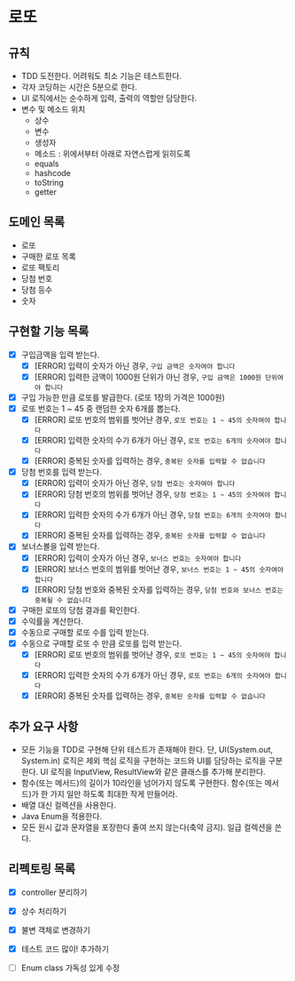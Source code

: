 # 로또

## 규칙

- TDD 도전한다. 어려워도 최소 기능은 테스트한다.
- 각자 코딩하는 시간은 5분으로 한다.
- UI 로직에서는 순수하게 입력, 출력의 역할만 담당한다.
- 변수 및 메소드 위치
    - 상수
    - 변수
    - 생성자
    - 메소드 : 위에서부터 아래로 자연스럽게 읽히도록
    - equals
    - hashcode
    - toString
    - getter

## 도메인 목록

- 로또
- 구매한 로또 목록
- 로또 팩토리
- 당첨 번호
- 당첨 등수
- 숫자

## 구현할 기능 목록

- [x] 구입금액을 입력 받는다.
    - [x] [ERROR] 입력이 숫자가 아닌 경우, `구입 금액은 숫자여야 합니다`
    - [x] [ERROR] 입력한 금액이 1000원 단위가 아닌 경우, `구입 금액은 1000원 단위여야 합니다`
- [x] 구입 가능한 만큼 로또를 발급한다. (로또 1장의 가격은 1000원)
- [x] 로또 번호는 1 ~ 45 중 랜덤한 숫자 6개를 뽑는다.
    - [x] [ERROR] 로또 번호의 범위를 벗어난 경우, `로또 번호는 1 ~ 45의 숫자여야 합니다`
    - [x] [ERROR] 입력한 숫자의 수가 6개가 아닌 경우, `로또 번호는 6개의 숫자여야 합니다`
    - [x] [ERROR] 중복된 숫자를 입력하는 경우, `중복된 숫자를 입력할 수 없습니다`
- [x] 당첨 번호를 입력 받는다.
    - [x] [ERROR] 입력이 숫자가 아닌 경우, `당첨 번호는 숫자여야 합니다`
    - [x] [ERROR] 당첨 번호의 범위를 벗어난 경우, `당첨 번호는 1 ~ 45의 숫자여야 합니다`
    - [x] [ERROR] 입력한 숫자의 수가 6개가 아닌 경우, `당첨 번호는 6개의 숫자여야 합니다`
    - [x] [ERROR] 중복된 숫자를 입력하는 경우, `중복된 숫자를 입력할 수 없습니다`
- [x] 보너스볼을 입력 받는다.
    - [x] [ERROR] 입력이 숫자가 아닌 경우, `보너스 번호는 숫자여야 합니다`
    - [x] [ERROR] 보너스 번호의 범위를 벗어난 경우, `보너스 번호는 1 ~ 45의 숫자여야 합니다`
    - [x] [ERROR] 당첨 번호와 중복된 숫자를 입력하는 경우, `당첨 번호와 보너스 번호는 중복될 수 없습니다`
- [x] 구매한 로또의 당첨 결과를 확인한다.
- [x] 수익률을 계산한다.
- [x] 수동으로 구매할 로또 수를 입력 받는다.
- [x] 수동으로 구매할 로또 수 만큼 로또를 입력 받는다.
  - [x] [ERROR] 로또 번호의 범위를 벗어난 경우, `로또 번호는 1 ~ 45의 숫자여야 합니다`
  - [x] [ERROR] 입력한 숫자의 수가 6개가 아닌 경우, `로또 번호는 6개의 숫자여야 합니다`
  - [x] [ERROR] 중복된 숫자를 입력하는 경우, `중복된 숫자를 입력할 수 없습니다`

## 추가 요구 사항

- 모든 기능을 TDD로 구현해 단위 테스트가 존재해야 한다. 단, UI(System.out, System.in) 로직은 제외 핵심 로직을 구현하는 코드와 UI를 담당하는 로직을 구분한다. UI 로직을
  InputView, ResultView와 같은 클래스를 추가해 분리한다.
- 함수(또는 메서드)의 길이가 10라인을 넘어가지 않도록 구현한다. 함수(또는 메서드)가 한 가지 일만 하도록 최대한 작게 만들어라.
- 배열 대신 컬렉션을 사용한다.
- Java Enum을 적용한다.
- 모든 원시 값과 문자열을 포장한다 줄여 쓰지 않는다(축약 금지). 일급 컬렉션을 쓴다.

## 리펙토링 목록
- [x] controller 분리하기
- [x] 상수 처리하기
- [x] 불변 객체로 변경하기
- [x] 테스트 코드 많이! 추가하기
- [ ] Enum class 가독성 있게 수정

